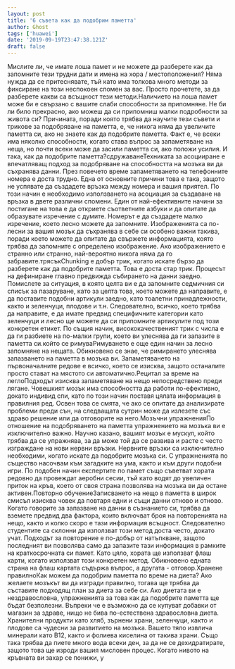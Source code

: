 ```yaml
---
layout: post
title: '6 съвета как да подобрим паметта'
author: Ghost
tags: ['huawei']
date: '2019-09-19T23:47:38.121Z'
draft: false
---
```


Мислите ли, че имате лоша памет и не можете да разберете как да запомните тези трудни дати и имена на хора / местоположения? Няма нужда да се притеснявате, тъй като има толкова много методи за фиксиране на този неспокоен спомен за вас. Просто прочетете, за да разберете какви са всъщност тези методи.Наличието на лоша памет може би е свързано с вашите слаби способности за припомняне. Не би ли било прекрасно, ако можеш да си припомниш малки подробности за живота си? Причината, поради която трябва да научите тези съвети и трикове за подобряване на паметта, е, че никога няма да увеличите паметта си, ако не знаете как да подобрите паметта. Факт е, че всеки има няколко способности, когато става въпрос за запаметяване на неща, но почти всеки може да засили паметта си, ако положи усилия. И така, как да подобрите паметта?сдружаванеТехниката за асоцииране е впечатляващ подход за подобряване на способността на мозъка ви да съхранява данни. През повечето време запаметяването на телефонните номера е доста трудно. Една от основните причини това е така, защото не успявате да създадете връзка между номера и вашия приятел. По този начин е необходимо използването на асоциация за създаване на връзка в двете различни спомени. Един от най-ефективните начини за постигане на това е да откриете съответните азбуки и да опитате да образувате изречение с думите. Номерът е да създадете малко изречение, което лесно можете да запомните. Изображенията са по-лесни за вашия мозък да съхранява в себе си особено важни такива, поради което можете да опитате да свържете информацията, която трябва да запомните с определено изображение. Ако изображението е странно или странно, най-вероятно никога няма да го забравите.трясъкChunking е добър трик, когато искате бързо да разберете как да подобрите паметта. Това е доста стар трик. Процесът на дефиниране главно предвижда събирането на данни заедно. Помислете за ситуация, в която целта ви е да запомните седмичния си списък за пазаруване, като за целта това, което можете да направите, е да поставите подобни артикули заедно, като тоалетни принадлежности, както и зеленчуци, плодове и т.н. Следователно, всичко, което трябва да направите, е да имате предвид специфичните категории като зеленчуци и лесно ще можете да си припомните артикулите под този конкретен етикет. По същия начин, висококачественият трик с числа е да ги разбиете на по-малки групи, което ви улеснява да ги запазите в паметта си.който се римуваРимуването е още един начин за лесно запомняне на нещата. Обикновено се знае, че римирането улеснява запазването на паметта в мозъка ви. Запаметяването на първоначалните редове е всичко, което се изисква, защото останалите просто стават на мястото си автоматично.Рецитал за време на леглоПодходът изисква запаметяване на нещо непосредствено преди лягане. Човешкият мозък има способността да работи по-ефективно, докато индивид спи, като по този начин поставя цялата информация в правилния ред. Освен това се смята, че ако се опитате да анализирате проблеми преди сън, на следващата сутрин може да излезете със здраво решение или да отговорите на него.Мозъчни упражненияПо отношение на подобряването на паметта упражнението на мозъка ви е изключително важно. Научно казано, вашият мозък е мускул, който трябва да се упражнява, за да може той да се развива и расте с често изграждане на нови нервни връзки. Нервните връзки са изключително необходими, когато искате да подобрите мозъка си. С упражненията по същество насочвам към загадките на ума, както и към други подобни игри. По подобен начин експертите по памет също съветват хората редовно да провеждат аеробни сесии, тъй като водят до увеличен приток на кръв, което от своя страна позволява на мозъка ви да остане активен.Повторно обучениеЗаписването на нещо в паметта в широк смисъл изисква човек да повтаря едни и същи данни отново и отново. Когато говорите за запазване на данни в съзнанието си, трябва да вземете предвид два фактора, които включват броя на повторенията на нещо, както и колко скоро е тази информация всъщност. Следователно студентите са склонни да използват този метод доста често, докато учат. Подходът за повторение е по-добър от натъпкване, защото последният ви позволява само да запазите тази информация в рамките на краткосрочната си памет. Като цяло, хората ще използват флаш карти, когато използват този конкретен метод. Обикновено едната страна на флаш картата съдържа въпрос, а другата - отговор.Хранене правилноКак можем да подобрим паметта по време на диета? Ако желаете мозъкът ви да изгради правилно, тогава ще трябва да съставите подходящ план за диета за себе си. Ако диетата ви е нездравословна, упражненията за това как да подобрите паметта ще бъдат безполезни. Въпреки че е възможно да се купуват добавки от магазин за здраве, нищо не бива по-естествена здравословна диета. Хранителни продукти като хляб, зърнени храни, зеленчуци, както и плодове са чудесни за развитието на мозъка. Вашето тяло извлича минерали като В12, както и фолиева киселина от такива храни. Също така трябва да пиете много вода всеки ден, за да не се дехидратирате, защото това ще изроди вашия мисловен процес. Когато нивото на кръвната ви захар се понижи, y
